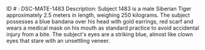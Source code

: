ID # : DSC-MATE-1483
Description: Subject 1483 is a male Siberian Tiger approximately 2.5 meters in length, weighing 250 kilograms. The subject possesses a blue bandana over his head with gold earrings, red scarf and wears a medical mask on his mouth as standard practice to avoid accidental injury from a bite.  The subject's eyes are a striking blue, almost like clown eyes that stare with an unsettling veneer. 